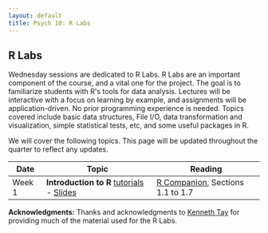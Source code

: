 ```yaml
---
layout: default
title: Psych 10: R Labs
---
```

## R Labs 

Wednesday sessions are dedicated to R Labs. R Labs are an important component of the course, and a vital one for the project. The goal is to familiarize students with R's tools for data analysis. Lectures will be interactive with a focus on learning by example, and assignments will be application-driven. No prior programming experience is needed. Topics covered include basic data structures, File I/O, data transformation and visualization, simple statistical tests, etc, and some useful packages in R.

We will cover the following topics. This page will be updated throughout the quarter to reflect any updates.

|Date|Topic|Reading|
| ---|---|---|
|Week 1 |**Introduction to R** [tutorials](https://drive.google.com/drive/folders/1EPZQOahz-dYfdzajMtk5HpPNGV9rXg-K?usp=sharing) - [Slides](lab1.html)|[R Companion](https://statsthinking21.github.io/statsthinking21-R-site/), Sections 1.1 to 1.7


**Acknowledgments:** Thanks and acknowledgments to [Kenneth Tay](https://kjytay.github.io/) for providing much of the material used for the R Labs.
